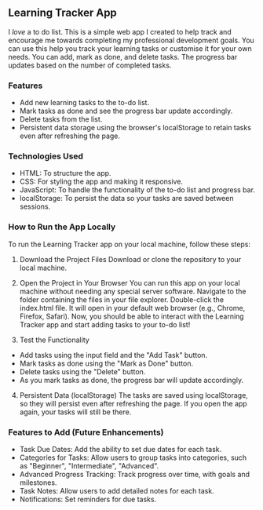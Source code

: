 ## Learning Tracker App
I *love* a to do list. This is a simple web app I created to help track and encourage me towards completing my professional development goals. You can use this help you track your learning tasks or customise it for your own needs. You can add, mark as done, and delete tasks. The progress bar updates based on the number of completed tasks.

### Features
- Add new learning tasks to the to-do list.
- Mark tasks as done and see the progress bar update accordingly.
- Delete tasks from the list.
- Persistent data storage using the browser's localStorage to retain tasks even after refreshing the page.

### Technologies Used
* HTML: To structure the app.
* CSS: For styling the app and making it responsive.
* JavaScript: To handle the functionality of the to-do list and progress bar.
* localStorage: To persist the data so your tasks are saved between sessions.

### How to Run the App Locally
To run the Learning Tracker app on your local machine, follow these steps:

1. Download the Project Files
Download or clone the repository to your local machine.

2. Open the Project in Your Browser
You can run this app on your local machine without needing any special server software.
Navigate to the folder containing the files in your file explorer.
Double-click the index.html file. It will open in your default web browser (e.g., Chrome, Firefox, Safari).
Now, you should be able to interact with the Learning Tracker app and start adding tasks to your to-do list!

3. Test the Functionality
- Add tasks using the input field and the "Add Task" button.
- Mark tasks as done using the "Mark as Done" button.
- Delete tasks using the "Delete" button.
- As you mark tasks as done, the progress bar will update accordingly.


4. Persistent Data (localStorage)
The tasks are saved using localStorage, so they will persist even after refreshing the page. If you open the app again, your tasks will still be there.

### Features to Add (Future Enhancements)
- Task Due Dates: Add the ability to set due dates for each task.
- Categories for Tasks: Allow users to group tasks into categories, such as "Beginner", "Intermediate", "Advanced".
- Advanced Progress Tracking: Track progress over time, with goals and milestones.
- Task Notes: Allow users to add detailed notes for each task.
- Notifications: Set reminders for due tasks.
